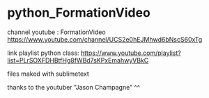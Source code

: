 # python_FormationVideo

channel youtube : FormationVideo https://www.youtube.com/channel/UCS2e0hEJMhwd6bNscS60xTg

link playlist python class: https://www.youtube.com/playlist?list=PLrSOXFDHBtfHg8fWBd7sKPxEmahwyVBkC 

files maked with sublimetext

thanks to the youtuber "Jason Champagne" ^^
